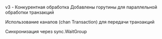 v3 - Конкурентная обработка
Добавлены горутины для параллельной обработки транзакций

Использование каналов (chan Transaction) для передачи транзакций

Синхронизация через sync.WaitGroup

